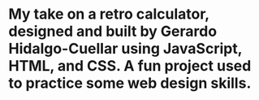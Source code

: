 # My take on a retro calculator, designed and built by Gerardo Hidalgo-Cuellar using JavaScript, HTML, and CSS. A fun project used to practice some web design skills.

